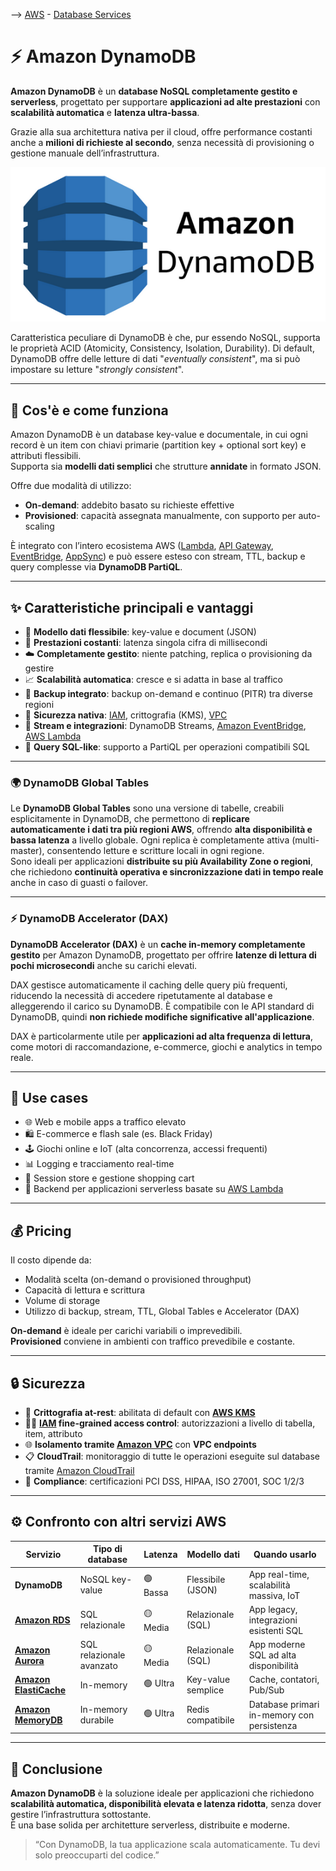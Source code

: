 --> [AWS](/00-Intro/AWS.md)  -  [Database Services](/04-Database-services/AWS-Databases.md)
# ⚡ Amazon DynamoDB

**Amazon DynamoDB** è un **database NoSQL completamente gestito e serverless**, progettato per supportare **applicazioni ad alte prestazioni** con **scalabilità automatica** e **latenza ultra-bassa**.  

Grazie alla sua architettura nativa per il cloud, offre performance costanti anche a **milioni di richieste al secondo**, senza necessità di provisioning o gestione manuale dell’infrastruttura.

![Amazon DynamoDB](img/DynamoDB.png)

Caratteristica peculiare di DynamoDB è che, pur essendo NoSQL, supporta le proprietà ACID (Atomicity, Consistency, Isolation, Durability).
Di default, DynamoDB offre delle letture di dati "*eventually consistent*", ma si può impostare su letture "*strongly consistent*".

---

## 📘 Cos'è e come funziona

Amazon DynamoDB è un database key-value e documentale, in cui ogni record è un item con chiavi primarie (partition key + optional sort key) e attributi flessibili.  
Supporta sia **modelli dati semplici** che strutture **annidate** in formato JSON.

Offre due modalità di utilizzo:
- **On-demand**: addebito basato su richieste effettive
- **Provisioned**: capacità assegnata manualmente, con supporto per auto-scaling

È integrato con l’intero ecosistema AWS ([Lambda](/01-Compute-options/AWS-Lambda.md), [API Gateway](/Others/Amazon-API-Gateway.md), [EventBridge](/05-Development-Messaging-Deploying/Amazon-EventBridge.md), [AppSync](/Others/Amazon-AppSync.md)) e può essere esteso con stream, TTL, backup e query complesse via **DynamoDB PartiQL**.

---

## ✨ Caratteristiche principali e vantaggi

- 🧩 **Modello dati flessibile**: key-value e document (JSON)
- 🚀 **Prestazioni costanti**: latenza singola cifra di millisecondi
- ☁️ **Completamente gestito**: niente patching, replica o provisioning da gestire
- 📈 **Scalabilità automatica**: cresce e si adatta in base al traffico
- 🔁 **Backup integrato**: backup on-demand e continuo (PITR) tra diverse regioni
- 🔐 **Sicurezza nativa**: [IAM](/09-Sicurezza-Compliance-Governance/Sicurezza/AWS-IAM.md), crittografia (KMS), [VPC](/03-CDN-e-Networking/Amazon-VPC.md)
- 📡 **Stream e integrazioni**: DynamoDB Streams, [Amazon EventBridge](/05-Development-Messaging-Deploying/Amazon-EventBridge.md), [AWS Lambda](/01-Compute-options/AWS-Lambda.md)
- 🧠 **Query SQL-like**: supporto a PartiQL per operazioni compatibili SQL

---
### 🌍 DynamoDB Global Tables

Le **DynamoDB Global Tables** sono una versione di tabelle, creabili esplicitamente in DynamoDB, che permettono di **replicare automaticamente i dati tra più regioni AWS**, offrendo **alta disponibilità e bassa latenza** a livello globale. 
Ogni replica è completamente attiva (multi-master), consentendo letture e scritture locali in ogni regione.  
Sono ideali per applicazioni **distribuite su più Availability Zone o regioni**, che richiedono **continuità operativa e sincronizzazione dati in tempo reale** anche in caso di guasti o failover.

---
### ⚡ DynamoDB Accelerator (DAX)

**DynamoDB Accelerator (DAX)** è un **cache in-memory completamente gestito** per Amazon DynamoDB, progettato per offrire **latenze di lettura di pochi microsecondi** anche su carichi elevati. 

DAX gestisce automaticamente il caching delle query più frequenti, riducendo la necessità di accedere ripetutamente al database e alleggerendo il carico su DynamoDB. 
È compatibile con le API standard di DynamoDB, quindi **non richiede modifiche significative all'applicazione**.  

DAX è particolarmente utile per **applicazioni ad alta frequenza di lettura**, come motori di raccomandazione, e-commerce, giochi e analytics in tempo reale.

---

## 🚀 Use cases

- 🌐 Web e mobile apps a traffico elevato
- 🛍️ E-commerce e flash sale (es. Black Friday)
- 🕹️ Giochi online e IoT (alta concorrenza, accessi frequenti)
- 📊 Logging e tracciamento real-time
- 🧠 Session store e gestione shopping cart
- 🔄 Backend per applicazioni serverless basate su [AWS Lambda](/01-Compute-options/AWS-Lambda.md)

---

## 💰 Pricing

Il costo dipende da:

- Modalità scelta (on-demand o provisioned throughput)
- Capacità di lettura e scrittura
- Volume di storage
- Utilizzo di backup, stream, TTL, Global Tables e Accelerator (DAX)

**On-demand** è ideale per carichi variabili o imprevedibili.  
**Provisioned** conviene in ambienti con traffico prevedibile e costante.

---

## 🔒 Sicurezza

- 🔐 **Crittografia at-rest**: abilitata di default con **[AWS KMS](/09-Sicurezza-Compliance-Governance/Sicurezza/AWS-KMS.md)**
- 🧑‍💼 **[IAM](/09-Sicurezza-Compliance-Governance/Sicurezza/AWS-IAM.md) fine-grained access control**: autorizzazioni a livello di tabella, item, attributo
- 🌐 **Isolamento tramite [Amazon VPC](/03-CDN-e-Networking/Amazon-VPC.md)** con **VPC endpoints**
- 📋 **CloudTrail**: monitoraggio di tutte le operazioni eseguite sul database tramite [Amazon CloudTrail](/08-Auditing-Monitoring-Logging/Amazon-CloudTrail.md)
- 📄 **Compliance**: certificazioni PCI DSS, HIPAA, ISO 27001, SOC 1/2/3

---

## ⚙️ Confronto con altri servizi AWS

| Servizio                        | Tipo di database         | Latenza  | Modello dati       | Quando usarlo                              |
| ------------------------------- | ------------------------ | -------- | ------------------ | ------------------------------------------ |
| **DynamoDB**                    | NoSQL key-value          | 🟢 Bassa | Flessibile (JSON)  | App real-time, scalabilità massiva, IoT    |
| **[Amazon RDS](/04-Database-services/Amazon-RDS.md)** | SQL relazionale          | 🟡 Media | Relazionale (SQL)  | App legacy, integrazioni esistenti SQL     |
| **[Amazon Aurora](/04-Database-services/Amazon-Aurora.md)**               | SQL relazionale avanzato | 🟡 Media | Relazionale (SQL)  | App moderne SQL ad alta disponibilità      |
| **[Amazon ElastiCache](/04-Database-services/Amazon-ElastiCache.md)**          | In-memory                | 🟢 Ultra | Key-value semplice | Cache, contatori, Pub/Sub                  |
| **[Amazon MemoryDB](/04-Database-services/Amazon-MemoryDB-for-Redis.md)**             | In-memory durabile       | 🟢 Ultra | Redis compatibile  | Database primari in-memory con persistenza |

---

## 📌 Conclusione

**Amazon DynamoDB** è la soluzione ideale per applicazioni che richiedono **scalabilità automatica, disponibilità elevata e latenza ridotta**, senza dover gestire l’infrastruttura sottostante.  
È una base solida per architetture serverless, distribuite e moderne.

> “Con DynamoDB, la tua applicazione scala automaticamente. Tu devi solo preoccuparti del codice.”
